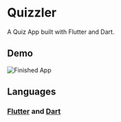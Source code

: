 # Quizzler

A Quiz App built with Flutter and Dart.


## Demo

![Finished App](https://github.com/thecokerdavid/Quizzler/blob/master/images/app-demo.gif)

## Languages

### [Flutter](www.flutter.dev) and [Dart](www.dart.dev)
